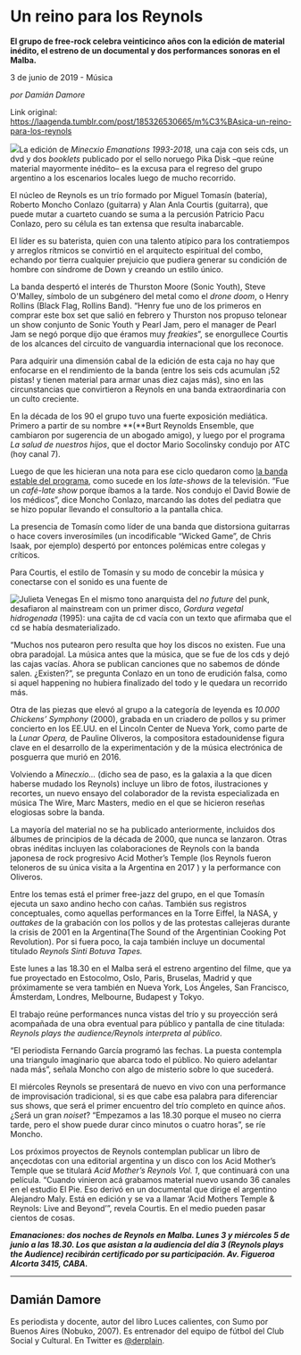 # Un reino para los Reynols

**El grupo de free-rock celebra veinticinco años con la edición de material inédito, el estreno de un documental y dos performances sonoras en el Malba.**

3 de junio de 2019 - Música

_por Damián Damore_

Link original: https://laagenda.tumblr.com/post/185326530665/m%C3%BAsica-un-reino-para-los-reynols

![](https://64.media.tumblr.com/183b3f06298e5ab4cdc7ff0525d48602/c93df0c4ef10bf0f-fb/s500x750/7acbde5d4729d96d05572069a5ff5546fc611f75.jpg)La edición de *Minecxio Emanations 1993-2018,* una
caja con seis cds, un dvd y dos *booklets*
publicado por el sello noruego Pika Disk –que reúne material mayormente inédito– es la excusa para el regreso del grupo argentino a los escenarios locales luego
de mucho recorrido. 

 El núcleo de Reynols es un trío formado por
Miguel Tomasín (batería), Roberto Moncho Conlazo (guitarra) y Alan Anla Courtis
(guitarra), que puede mutar a cuarteto cuando se suma a la percusión Patricio
Pacu Conlazo, pero su célula es tan extensa que resulta inabarcable. 

 El líder es su baterista, quien con una talento atípico
para los contratiempos y arreglos rítmicos se convirtió en el arquitecto
espiritual del combo, echando por tierra cualquier prejuicio que pudiera
generar su condición de hombre con síndrome de Down y creando un estilo único. 

 La banda despertó el interés de Thurston Moore
(Sonic Youth), Steve
O'Malley, símbolo de un subgénero del metal como el *drone doom*, o Henry Rollins (Black Flag, Rollins Band). “Henry fue uno
de los primeros en comprar este box set que salió en febrero y Thurston nos propuso telonear un
show conjunto de Sonic Youth y Pearl Jam, pero el manager de Pearl Jam se negó
porque dijo que éramos muy *freakies*”, se enorgullece
Courtis de los alcances del circuito de vanguardia
internacional que los reconoce.

 Para adquirir una dimensión cabal de la
edición de esta caja no hay que
enfocarse en el rendimiento de la banda (entre los seis cds acumulan ¡52 pistas! y
tienen material para armar unas diez cajas más), sino
en las circunstancias que convirtieron a Reynols en una banda extraordinaria
con un culto creciente. 

 En la década de los 90 el grupo tuvo una
fuerte exposición mediática. Primero a partir de su nombre **(**Burt Reynolds Ensemble, que cambiaron
por sugerencia de un abogado amigo), y luego por el programa *La salud de nuestros hijos*, que el
doctor Mario Socolinsky condujo por ATC (hoy canal 7). 

 Luego de que les hicieran una nota para ese
ciclo quedaron como [la banda estable del programa](https://www.youtube.com/watch?v=wTWMrg8TCTo), como sucede en los *late-shows* de la televisión. “Fue un *café-late show* porque íbamos a la tarde.
Nos condujo el David Bowie de los médicos”, dice Moncho Conlazo, marcando las
dotes del pediatra que se hizo popular llevando el consultorio a la pantalla
chica. 

La presencia de Tomasín como líder de una
banda que distorsiona guitarras o hace covers inverosímiles (un incodificable “Wicked
Game”, de Chris Isaak, por ejemplo) despertó por entonces polémicas entre
colegas y críticos.  


 Para Courtis, el estilo de Tomasín y su modo
de concebir la música y conectarse con el sonido es una fuente de 

![Julieta Venegas](https://64.media.tumblr.com/3b2b217e097c4cf64f2d92cc2c649c01/c93df0c4ef10bf0f-40/s250x400/a37ccc0e4fd3bdf993a748f95b0d05a61b0100d5.jpg) En el mismo tono
anarquista del *no future* del punk,
desafiaron al mainstream con un primer disco, *Gordura vegetal hidrogenada* (1995): una cajita de cd vacía con un
texto que afirmaba que el cd se había desmaterializado. 

 “Muchos nos putearon pero resulta que hoy los
discos no existen. Fue una obra paradojal. La música antes que la música, que
se fue de los cds y dejó las cajas vacías. Ahora se publican canciones que no
sabemos de dónde salen. ¿Existen?”, se pregunta Conlazo en un tono de erudición
falsa, como si aquel happening no hubiera finalizado del todo y le quedara un
recorrido más. 

Otra de las piezas que elevó al grupo a la
categoría de leyenda es *10.000 Chickens’ Symphony* (2000), grabada en un
criadero de pollos y su primer concierto en los EE.UU. en el Lincoln Center de
Nueva York, como parte de la *Lunar Opera,*
de Pauline Oliveros, la compositora estadounidense figura
clave en el desarrollo de la experimentación y de la música electrónica de
posguerra que murió en 2016.

Volviendo a *Minecxio…*
(dicho sea de paso, es la galaxia a la que dicen haberse mudado los Reynols)
incluye un libro de fotos, ilustraciones y recortes, un nuevo
ensayo del colaborador de la revista especializada en música The Wire, Marc
Masters, medio en el que se hicieron reseñas elogiosas sobre la banda. 

La mayoría del material no se ha publicado
anteriormente, incluidos dos álbumes de principios de la década de 2000, que
nunca se lanzaron. Otras obras inéditas incluyen las colaboraciones de Reynols
con la banda japonesa de rock progresivo Acid Mother’s Temple (los Reynols
fueron teloneros de su única visita a la Argentina en 2017 ) y la performance
con Oliveros. 

 Entre los temas está el primer free-jazz del grupo, en el que
Tomasín ejecuta un saxo andino hecho con cañas.
También sus registros conceptuales, como aquellas performances en la Torre
Eiffel, la NASA, y *outtakes* de la
grabación con los pollos y de las protestas callejeras durante la crisis de
2001 en la Argentina(The Sound of the Argentinian Cooking Pot Revolution). Por si fuera poco, la caja también incluye
un documental titulado *Reynols* *Sinti Botuva Tapes.* 

 Este lunes a las 18.30
en el Malba será el estreno argentino del filme, que ya fue proyectado en
Estocolmo, Oslo, Paris, Bruselas, Madrid y que próximamente se vera
también en Nueva York, Los Ángeles, San Francisco, Ámsterdam, Londres,
Melbourne, Budapest y Tokyo. 

 El trabajo reúne performances nunca vistas del
trío y su proyección será acompañada de una obra eventual para público y
pantalla de cine titulada: *Reynols plays
the audience/Reynols interpreta al público*. 

 “El periodista Fernando García programó las
fechas. La puesta contempla una triangulo imaginario que abarca todo el
público. No quiero adelantar nada más”, señala Moncho con algo de misterio
sobre lo que sucederá.

 El miércoles Reynols se presentará de nuevo en
vivo con una performance de improvisación tradicional, si es que cabe esa
palabra para diferenciar sus shows, que será el primer encuentro del trío
completo en quince años. ¿Será un gran *noiset*?
“Empezamos a las 18.30 porque el museo no cierra tarde, pero el show puede
durar cinco minutos o cuatro horas”, se ríe Moncho. 

 Los próximos proyectos de Reynols contemplan
publicar un libro de ançecdotas con una editorial argentina y un disco con los Acid Mother’s Temple que se titulará *Acid Mother’s Reynols Vol. 1*, que continuará con una película. “Cuando
vinieron acá grabamos material nuevo usando 36 canales en el estudio El Pie.
Eso derivó en un documental que dirige el argentino Alejandro Maly. Está en edición
y se va a llamar ‘Acid Mothers Temple & Reynols: Live and Beyond’”,
revela Courtis. En el
medio pueden pasar cientos de cosas. 

***Emanaciones: dos noches de Reynols en Malba.
Lunes 3 y
miércoles 5 de junio a las 18.30. Los que asistan a la audiencia del día 3 (Reynols
plays the Audience) recibirán certificado por su participación. Av. Figueroa Alcorta 3415, CABA.***



---

Damián Damore
-------------

 Es periodista y docente, autor del libro Luces calientes, con Sumo por Buenos Aires (Nobuko, 2007). Es entrenador del equipo de fútbol del Club Social y Cultural. En Twitter es [@derplain](https://twitter.com/derplain). 

